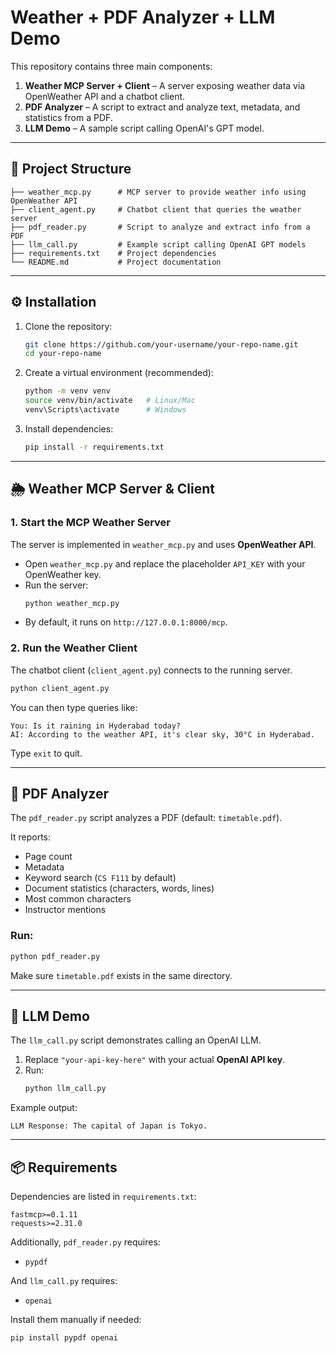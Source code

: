 # Weather + PDF Analyzer + LLM Demo

This repository contains three main components:  
1. **Weather MCP Server + Client** – A server exposing weather data via OpenWeather API and a chatbot client.  
2. **PDF Analyzer** – A script to extract and analyze text, metadata, and statistics from a PDF.  
3. **LLM Demo** – A sample script calling OpenAI's GPT model.

---

## 📂 Project Structure

```
├── weather_mcp.py      # MCP server to provide weather info using OpenWeather API
├── client_agent.py     # Chatbot client that queries the weather server
├── pdf_reader.py       # Script to analyze and extract info from a PDF
├── llm_call.py         # Example script calling OpenAI GPT models
├── requirements.txt    # Project dependencies
└── README.md           # Project documentation
```

---

## ⚙️ Installation

1. Clone the repository:
   ```bash
   git clone https://github.com/your-username/your-repo-name.git
   cd your-repo-name
   ```

2. Create a virtual environment (recommended):
   ```bash
   python -m venv venv
   source venv/bin/activate   # Linux/Mac
   venv\Scripts\activate      # Windows
   ```

3. Install dependencies:
   ```bash
   pip install -r requirements.txt
   ```

---

## 🌦️ Weather MCP Server & Client

### 1. Start the MCP Weather Server
The server is implemented in `weather_mcp.py` and uses **OpenWeather API**.

- Open `weather_mcp.py` and replace the placeholder `API_KEY` with your OpenWeather key.
- Run the server:
  ```bash
  python weather_mcp.py
  ```
- By default, it runs on `http://127.0.0.1:8000/mcp`.

### 2. Run the Weather Client
The chatbot client (`client_agent.py`) connects to the running server.

```bash
python client_agent.py
```

You can then type queries like:
```
You: Is it raining in Hyderabad today?
AI: According to the weather API, it's clear sky, 30°C in Hyderabad.
```

Type `exit` to quit.

---

## 📄 PDF Analyzer

The `pdf_reader.py` script analyzes a PDF (default: `timetable.pdf`).

It reports:
- Page count  
- Metadata  
- Keyword search (`CS F111` by default)  
- Document statistics (characters, words, lines)  
- Most common characters  
- Instructor mentions  

### Run:
```bash
python pdf_reader.py
```

Make sure `timetable.pdf` exists in the same directory.

---

## 🤖 LLM Demo

The `llm_call.py` script demonstrates calling an OpenAI LLM.

1. Replace `"your-api-key-here"` with your actual **OpenAI API key**.
2. Run:
   ```bash
   python llm_call.py
   ```

Example output:
```
LLM Response: The capital of Japan is Tokyo.
```

---

## 📦 Requirements

Dependencies are listed in `requirements.txt`:

```
fastmcp>=0.1.11
requests>=2.31.0
```

Additionally, `pdf_reader.py` requires:
- `pypdf`

And `llm_call.py` requires:
- `openai`

Install them manually if needed:
```bash
pip install pypdf openai
